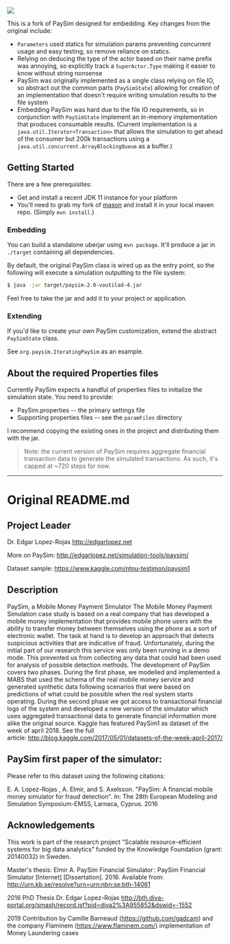 ![](https://github.com/voutilad/paysim/workflows/Java%20CI/badge.svg)

This is a fork of PaySim designed for embedding. Key changes from the original include:

- `Parameters` used statics for simulation params preventing concurrent usage and easy testing, so remove reliance on statics.
- Relying on deducing the type of the actor based on their name prefix was annoying, so explicitly track a `SuperActor.Type` making it easier to know without string nonsense
- PaySim was originally implemented as a single class relying on file IO, so abstract out the common parts (`PaySimState`) allowing for creation of an implementation that doesn't require writing simulation results to the file system
- Embedding PaySim was hard due to the file IO requirements, so in conjunction with `PaySimState` implement an in-memory implementation that produces consumable results. (Current implementation is a `java.util.Iterator<Transaction>` that allows the simulation to get ahead of the consumer but 200k transactions using a `java.util.concurrent.ArrayBlockingQueue` as a buffer.)

## Getting Started
There are a few prerequisites:

- Get and install a recent JDK 11 instance for your platform
- You'll need to grab my fork of [mason](https://github.com/voutilad/mason) and install it in your local maven repo. (Simply `mvn install`.)

### Embedding
You can build a standalone uberjar using `mvn package`. It'll produce a jar in `./target` containing all dependencies.

By default, the original PaySim class is wired up as the entry point, so the following will execute a simulation outputting to the file system:
```bash
$ java -jar target/paysim-2.0-voutilad-4.jar
```

Feel free to take the jar and add it to your project or application.

### Extending
If you'd like to create your own PaySim customization, extend the abstract `PaySimState` class.

See `org.paysim.IteratingPaySim` as an example.

## About the required Properties files
Currently PaySim expects a handful of properties files to initialize the simulation state. You need to provide:

- PaySim.properties -- the primary settings file
- Supporting properties files -- see the `paramFiles` directory

I recommend copying the existing ones in the project and distributing them with the jar.

> Note: the current version of PaySim requires aggregate financial transaction data to generate the simulated transactions. As such, it's capped at ~720 steps for now.

---
# Original README.md
## Project Leader

Dr. Edgar Lopez-Rojas
http://edgarlopez.net

More on PaySim: http://edgarlopez.net/simulation-tools/paysim/

Dataset sample: https://www.kaggle.com/ntnu-testimon/paysim1

## Description

PaySim, a Mobile Money Payment Simulator The Mobile Money Payment Simulation case study is based on a real company that has developed a mobile money implementation that provides mobile phone users with the ability to transfer money between themselves using the phone as a sort of electronic wallet. The task at hand is to develop an approach that detects suspicious activities that are indicative of fraud. Unfortunately, during the initial part of our research this service was only been running in a demo mode. This prevented us from collecting any data that could had been used for analysis of possible detection methods. The development of PaySim covers two phases. During the first phase, we modelled and implemented a MABS that used the schema of the real mobile money service and generated synthetic data following scenarios that were based on predictions of what could be possible when the real system starts operating. During the second phase we got access to transactional financial logs of the system and developed a new version of the simulator which uses aggregated transactional data to generate financial information more alike the original source. Kaggle has featured PaySim1 as dataset of the week of april 2018. See the full article: http://blog.kaggle.com/2017/05/01/datasets-of-the-week-april-2017/

## PaySim first paper of the simulator:

Please refer to this dataset using the following citations:

E. A. Lopez-Rojas , A. Elmir, and S. Axelsson. "PaySim: A financial mobile money simulator for fraud detection". In: The 28th European Modeling and Simulation Symposium-EMSS, Larnaca, Cyprus. 2016


## Acknowledgements
This work is part of the research project ”Scalable resource-efficient systems for big data analytics” funded by the Knowledge Foundation (grant: 20140032) in Sweden.

Master's thesis: Elmir A. PaySim Financial Simulator : PaySim Financial Simulator [Internet] [Dissertation]. 2016. Available from: http://urn.kb.se/resolve?urn=urn:nbn:se:bth-14061

2016 PhD Thesis Dr. Edgar Lopez-Rojas
http://bth.diva-portal.org/smash/record.jsf?pid=diva2%3A955852&dswid=-1552

2019 Contribution by Camille Barneaud (https://github.com/gadcam) and the company Flaminem (https://www.flaminem.com/) implementation of Money Laundering cases
